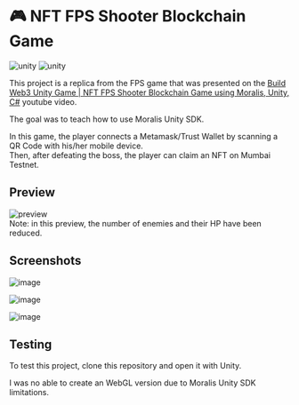 
# 🎮 NFT FPS Shooter Blockchain Game 

![unity](https://img.shields.io/static/v1?label=made%20with&message=unity&logo=Unity&color=blue)
![unity](https://img.shields.io/badge/made%20with-moralis-brightgreen.svg?style=flat)


This project is a replica from the FPS game that was presented on the [Build Web3 Unity Game | NFT FPS Shooter Blockchain Game using Moralis, Unity, C#](https://www.youtube.com/watch?v=KBmaji1E2LY) youtube video.  

The goal was to teach how to use Moralis Unity SDK.

In this game, the player connects a Metamask/Trust Wallet by scanning a QR Code with his/her mobile device.  
Then, after defeating the boss, the player can claim an NFT on Mumbai Testnet.  

## Preview

![preview](https://user-images.githubusercontent.com/16388408/162635013-9e2fe87c-7524-4b67-8e3b-bbbdb5f1796f.gif)  
Note: in this preview, the number of enemies and their HP have been reduced.

## Screenshots

![image](https://user-images.githubusercontent.com/16388408/162634304-f5f4fc08-c002-4625-9472-e7f5e82dae54.png)

![image](https://user-images.githubusercontent.com/16388408/162634372-79831417-df48-425c-8e5d-3dcce72d155d.png)

![image](https://user-images.githubusercontent.com/16388408/162634439-59844ef6-9d7a-43a5-862f-be5cda06863e.png)

## Testing

To test this project, clone this repository and open it with Unity.  

I was no able to create an WebGL version due to Moralis Unity SDK limitations.  